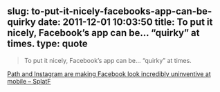 slug: to-put-it-nicely-facebooks-app-can-be-quirky
date: 2011-12-01 10:03:50
title: To put it nicely, Facebook’s app can be… “quirky” at times.
type: quote
---

> To put it nicely, Facebook’s app can be… “quirky” at times.

[Path and Instagram are making Facebook look incredibly uninventive at mobile – SplatF](http://www.splatf.com/2011/11/path-facebook/?utm_source=feedburner&utm_medium=feed&utm_campaign=Feed:%20splatf%20(SplatF))
